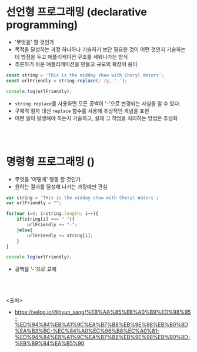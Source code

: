 # 선언형 프로그래밍 (declarative programming)
- '무엇을' 할 것인가
- 목적을 달성하는 과정 하나하나 기술하기 보단 필요한 것이 어떤 것인지 기술하는 데 방점을 두고 애플리케이션 구조를 세워나가는 방식
- 추론하기 쉬운 애플리케이션을 만들고 규모의 확장이 용이

```js
const string = 'This is the midday show with Cheryl Waters';
const urlFriendly = string.replace(/ /g, '-');

console.log(urlFriendly);
```
- `string.replace`를 사용하면 모든 공백이 '-'으로 변경되는 사실을 알 수 있다.
- 구체적 절차 대신 `replace` 함수를 사용해 추상적인 개념을 표현
- 어떤 일이 발생해야 하는지 기술하고, 실제 그 작업을 처리하는 방법은 추상화

<br><br>
# 명령형 프로그래밍 ()
- 무엇을 '어떻게' 행동 할 것인가
- 원하는 결과를 달성해 나가는 과정에만 관심

```js
var string = 'THis is the midday show with Cheryl Waters';
var urlFriendly = "";

for(var i=0; i<string.length; i++){
    if(string[i] === " "){
        urlFriendly += "-";
    }else{
        urlFriendly += string[i];
    }
}

console.log(urlFriendly);
```
- 공백을 '-'으로 교체


<br><br><br>
<출처>
- https://velog.io/@hyun_sang/%EB%AA%85%EB%A0%B9%ED%98%95-%ED%94%84%EB%A1%9C%EA%B7%B8%EB%9E%98%EB%B0%8D%EA%B3%BC-%EC%84%A0%EC%96%B8%EC%A0%81-%ED%94%84%EB%A1%9C%EA%B7%B8%EB%9E%98%EB%B0%8D-%EB%B9%84%EA%B5%90
